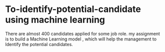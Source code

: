 # To-identify-potential-candidate using machine learning
 There are almost 400 candidates applied for some job role. my assignment is to build a Machine Learning model , which will help the management to Identify the potential candidates.
